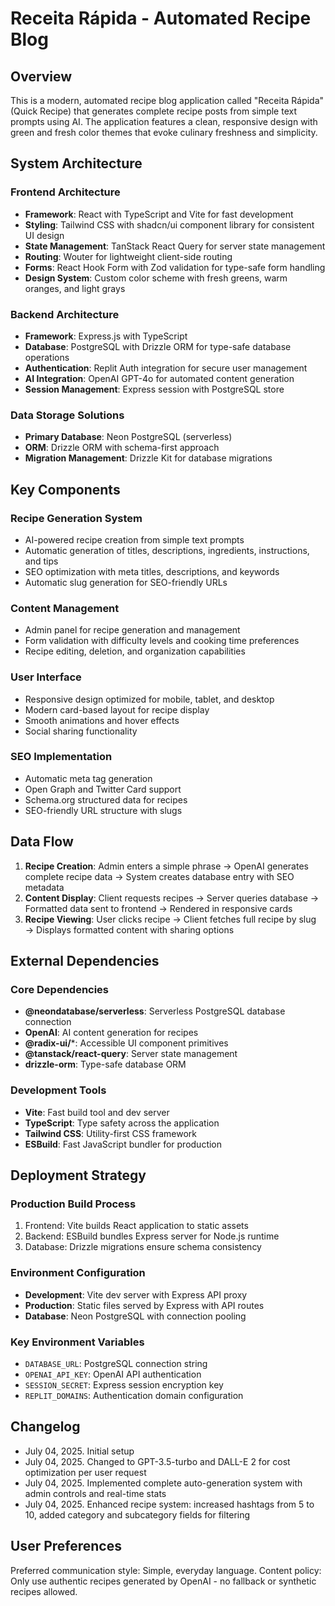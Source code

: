 # Receita Rápida - Automated Recipe Blog

## Overview

This is a modern, automated recipe blog application called "Receita Rápida" (Quick Recipe) that generates complete recipe posts from simple text prompts using AI. The application features a clean, responsive design with green and fresh color themes that evoke culinary freshness and simplicity.

## System Architecture

### Frontend Architecture
- **Framework**: React with TypeScript and Vite for fast development
- **Styling**: Tailwind CSS with shadcn/ui component library for consistent UI design
- **State Management**: TanStack React Query for server state management
- **Routing**: Wouter for lightweight client-side routing
- **Forms**: React Hook Form with Zod validation for type-safe form handling
- **Design System**: Custom color scheme with fresh greens, warm oranges, and light grays

### Backend Architecture
- **Framework**: Express.js with TypeScript
- **Database**: PostgreSQL with Drizzle ORM for type-safe database operations
- **Authentication**: Replit Auth integration for secure user management
- **AI Integration**: OpenAI GPT-4o for automated content generation
- **Session Management**: Express session with PostgreSQL store

### Data Storage Solutions
- **Primary Database**: Neon PostgreSQL (serverless)
- **ORM**: Drizzle ORM with schema-first approach
- **Migration Management**: Drizzle Kit for database migrations

## Key Components

### Recipe Generation System
- AI-powered recipe creation from simple text prompts
- Automatic generation of titles, descriptions, ingredients, instructions, and tips
- SEO optimization with meta titles, descriptions, and keywords
- Automatic slug generation for SEO-friendly URLs

### Content Management
- Admin panel for recipe generation and management
- Form validation with difficulty levels and cooking time preferences
- Recipe editing, deletion, and organization capabilities

### User Interface
- Responsive design optimized for mobile, tablet, and desktop
- Modern card-based layout for recipe display
- Smooth animations and hover effects
- Social sharing functionality

### SEO Implementation
- Automatic meta tag generation
- Open Graph and Twitter Card support
- Schema.org structured data for recipes
- SEO-friendly URL structure with slugs

## Data Flow

1. **Recipe Creation**: Admin enters a simple phrase → OpenAI generates complete recipe data → System creates database entry with SEO metadata
2. **Content Display**: Client requests recipes → Server queries database → Formatted data sent to frontend → Rendered in responsive cards
3. **Recipe Viewing**: User clicks recipe → Client fetches full recipe by slug → Displays formatted content with sharing options

## External Dependencies

### Core Dependencies
- **@neondatabase/serverless**: Serverless PostgreSQL database connection
- **OpenAI**: AI content generation for recipes
- **@radix-ui/***: Accessible UI component primitives
- **@tanstack/react-query**: Server state management
- **drizzle-orm**: Type-safe database ORM

### Development Tools
- **Vite**: Fast build tool and dev server
- **TypeScript**: Type safety across the application
- **Tailwind CSS**: Utility-first CSS framework
- **ESBuild**: Fast JavaScript bundler for production

## Deployment Strategy

### Production Build Process
1. Frontend: Vite builds React application to static assets
2. Backend: ESBuild bundles Express server for Node.js runtime
3. Database: Drizzle migrations ensure schema consistency

### Environment Configuration
- **Development**: Vite dev server with Express API proxy
- **Production**: Static files served by Express with API routes
- **Database**: Neon PostgreSQL with connection pooling

### Key Environment Variables
- `DATABASE_URL`: PostgreSQL connection string
- `OPENAI_API_KEY`: OpenAI API authentication
- `SESSION_SECRET`: Express session encryption key
- `REPLIT_DOMAINS`: Authentication domain configuration

## Changelog
- July 04, 2025. Initial setup
- July 04, 2025. Changed to GPT-3.5-turbo and DALL-E 2 for cost optimization per user request
- July 04, 2025. Implemented complete auto-generation system with admin controls and real-time stats
- July 04, 2025. Enhanced recipe system: increased hashtags from 5 to 10, added category and subcategory fields for filtering

## User Preferences

Preferred communication style: Simple, everyday language.
Content policy: Only use authentic recipes generated by OpenAI - no fallback or synthetic recipes allowed.
